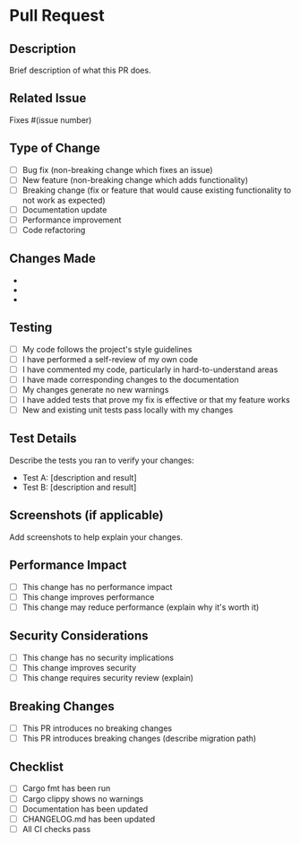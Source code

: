 # Pull Request

## Description
Brief description of what this PR does.

## Related Issue
Fixes #(issue number)

## Type of Change
- [ ] Bug fix (non-breaking change which fixes an issue)
- [ ] New feature (non-breaking change which adds functionality)
- [ ] Breaking change (fix or feature that would cause existing functionality to not work as expected)
- [ ] Documentation update
- [ ] Performance improvement
- [ ] Code refactoring

## Changes Made
- 
- 
- 

## Testing
- [ ] My code follows the project's style guidelines
- [ ] I have performed a self-review of my own code
- [ ] I have commented my code, particularly in hard-to-understand areas
- [ ] I have made corresponding changes to the documentation
- [ ] My changes generate no new warnings
- [ ] I have added tests that prove my fix is effective or that my feature works
- [ ] New and existing unit tests pass locally with my changes

## Test Details
Describe the tests you ran to verify your changes:
- Test A: [description and result]
- Test B: [description and result]

## Screenshots (if applicable)
Add screenshots to help explain your changes.

## Performance Impact
- [ ] This change has no performance impact
- [ ] This change improves performance
- [ ] This change may reduce performance (explain why it's worth it)

## Security Considerations
- [ ] This change has no security implications
- [ ] This change improves security
- [ ] This change requires security review (explain)

## Breaking Changes
- [ ] This PR introduces no breaking changes
- [ ] This PR introduces breaking changes (describe migration path)

## Checklist
- [ ] Cargo fmt has been run
- [ ] Cargo clippy shows no warnings
- [ ] Documentation has been updated
- [ ] CHANGELOG.md has been updated
- [ ] All CI checks pass